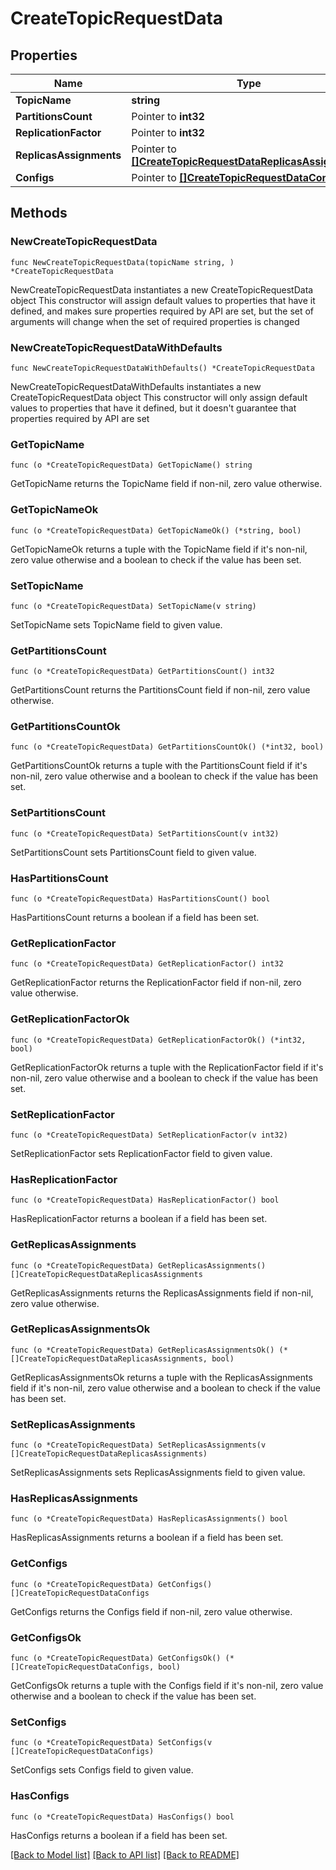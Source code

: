 # CreateTopicRequestData

## Properties

Name | Type | Description | Notes
------------ | ------------- | ------------- | -------------
**TopicName** | **string** |  | 
**PartitionsCount** | Pointer to **int32** |  | [optional] 
**ReplicationFactor** | Pointer to **int32** |  | [optional] 
**ReplicasAssignments** | Pointer to [**[]CreateTopicRequestDataReplicasAssignments**](CreateTopicRequestDataReplicasAssignments.md) |  | [optional] 
**Configs** | Pointer to [**[]CreateTopicRequestDataConfigs**](CreateTopicRequestDataConfigs.md) |  | [optional] 

## Methods

### NewCreateTopicRequestData

`func NewCreateTopicRequestData(topicName string, ) *CreateTopicRequestData`

NewCreateTopicRequestData instantiates a new CreateTopicRequestData object
This constructor will assign default values to properties that have it defined,
and makes sure properties required by API are set, but the set of arguments
will change when the set of required properties is changed

### NewCreateTopicRequestDataWithDefaults

`func NewCreateTopicRequestDataWithDefaults() *CreateTopicRequestData`

NewCreateTopicRequestDataWithDefaults instantiates a new CreateTopicRequestData object
This constructor will only assign default values to properties that have it defined,
but it doesn't guarantee that properties required by API are set

### GetTopicName

`func (o *CreateTopicRequestData) GetTopicName() string`

GetTopicName returns the TopicName field if non-nil, zero value otherwise.

### GetTopicNameOk

`func (o *CreateTopicRequestData) GetTopicNameOk() (*string, bool)`

GetTopicNameOk returns a tuple with the TopicName field if it's non-nil, zero value otherwise
and a boolean to check if the value has been set.

### SetTopicName

`func (o *CreateTopicRequestData) SetTopicName(v string)`

SetTopicName sets TopicName field to given value.


### GetPartitionsCount

`func (o *CreateTopicRequestData) GetPartitionsCount() int32`

GetPartitionsCount returns the PartitionsCount field if non-nil, zero value otherwise.

### GetPartitionsCountOk

`func (o *CreateTopicRequestData) GetPartitionsCountOk() (*int32, bool)`

GetPartitionsCountOk returns a tuple with the PartitionsCount field if it's non-nil, zero value otherwise
and a boolean to check if the value has been set.

### SetPartitionsCount

`func (o *CreateTopicRequestData) SetPartitionsCount(v int32)`

SetPartitionsCount sets PartitionsCount field to given value.

### HasPartitionsCount

`func (o *CreateTopicRequestData) HasPartitionsCount() bool`

HasPartitionsCount returns a boolean if a field has been set.

### GetReplicationFactor

`func (o *CreateTopicRequestData) GetReplicationFactor() int32`

GetReplicationFactor returns the ReplicationFactor field if non-nil, zero value otherwise.

### GetReplicationFactorOk

`func (o *CreateTopicRequestData) GetReplicationFactorOk() (*int32, bool)`

GetReplicationFactorOk returns a tuple with the ReplicationFactor field if it's non-nil, zero value otherwise
and a boolean to check if the value has been set.

### SetReplicationFactor

`func (o *CreateTopicRequestData) SetReplicationFactor(v int32)`

SetReplicationFactor sets ReplicationFactor field to given value.

### HasReplicationFactor

`func (o *CreateTopicRequestData) HasReplicationFactor() bool`

HasReplicationFactor returns a boolean if a field has been set.

### GetReplicasAssignments

`func (o *CreateTopicRequestData) GetReplicasAssignments() []CreateTopicRequestDataReplicasAssignments`

GetReplicasAssignments returns the ReplicasAssignments field if non-nil, zero value otherwise.

### GetReplicasAssignmentsOk

`func (o *CreateTopicRequestData) GetReplicasAssignmentsOk() (*[]CreateTopicRequestDataReplicasAssignments, bool)`

GetReplicasAssignmentsOk returns a tuple with the ReplicasAssignments field if it's non-nil, zero value otherwise
and a boolean to check if the value has been set.

### SetReplicasAssignments

`func (o *CreateTopicRequestData) SetReplicasAssignments(v []CreateTopicRequestDataReplicasAssignments)`

SetReplicasAssignments sets ReplicasAssignments field to given value.

### HasReplicasAssignments

`func (o *CreateTopicRequestData) HasReplicasAssignments() bool`

HasReplicasAssignments returns a boolean if a field has been set.

### GetConfigs

`func (o *CreateTopicRequestData) GetConfigs() []CreateTopicRequestDataConfigs`

GetConfigs returns the Configs field if non-nil, zero value otherwise.

### GetConfigsOk

`func (o *CreateTopicRequestData) GetConfigsOk() (*[]CreateTopicRequestDataConfigs, bool)`

GetConfigsOk returns a tuple with the Configs field if it's non-nil, zero value otherwise
and a boolean to check if the value has been set.

### SetConfigs

`func (o *CreateTopicRequestData) SetConfigs(v []CreateTopicRequestDataConfigs)`

SetConfigs sets Configs field to given value.

### HasConfigs

`func (o *CreateTopicRequestData) HasConfigs() bool`

HasConfigs returns a boolean if a field has been set.


[[Back to Model list]](../README.md#documentation-for-models) [[Back to API list]](../README.md#documentation-for-api-endpoints) [[Back to README]](../README.md)


